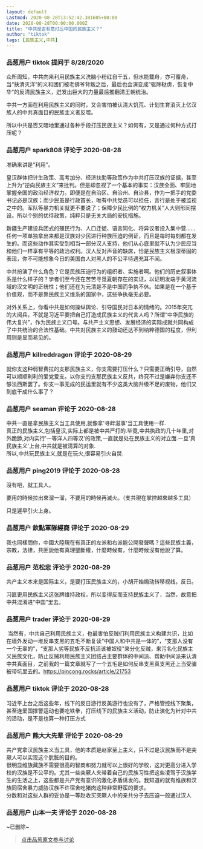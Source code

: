 ```yaml
---
layout: default
Lastmod: 2020-08-28T13:52:42.381605+00:00
date: 2020-08-28T00:00:00.000Z
title: "中共是否有意打压中国的民族主义？"
author: "tiktok"
tags: [民族主义,中共]
---
```



### 品葱用户 **tiktok** 提问于 8/28/2020
    
众所周知，中共向来利用民族主义洗脑小粉红自干五，但水能载舟，亦可覆舟，当“扶清灭洋”的义和团们被老佛爷背叛之后，最后也会演变成“驱除鞑虏，恢复中华”的反清民族主义，迸发出巨大的力量最后推翻清王朝统治。  
  
中共一方面在利用民族主义的同时，又会害怕被认清大饥荒、计划生育消灭上亿汉族人的中共真面目的民族主义者反噬。  
  
所以中共是否又暗地里通过各种手段打压民族主义？如何有，又是通过何种方式打压呢？
    
                

### 品葱用户 **spark808** 评论于 2020-08-28
        
准确来讲是“利用”。  
  
皇汉群体把计生政策、高考加分、经济扶助等政策作为中共打压汉族的证据，甚至上升为“逆向民族主义”来批判。但是却忽视了一个基本的事实：汉族全面、牢固地掌握全国的政治经济权力。即便是在自治区、自治州、自治县，作为一把手的党委书记必是汉族；而少民虽是行政首长，唯有中共党员可以担任，言行是处于被监视之中的。军队等暴力机关就更不要说了；保障少民比例的“权力机关”人大则形同摆设。所以个别的优待政策，纯粹只是无关大局的安抚措施。  
  
新疆生产建设兵团式的殖民行为、人口迁徙、语言同化、将异议者投入集中营......任何一项单独拿出来都是汉族对少民进行种族压迫的例证，而且是每时每刻都在发生的。而这些动作其实受到相当一部分汉人支持，他们从心底里就不认为少民应当和他们一样享有平等的政治权利。汉人反对声音的缺席，恰是民族主义根深蒂固的表现，你不可能想象今日的美国白人对黑人的不公平待遇充耳不闻。  
  
中共扮演了什么角色？它是民族压迫行为的组织者、实施者啊。他们的历史叙事体系是什么样子的？学者们至今还在苦苦寻觅夏朝存在的实证，以证明发端于黄河流域的汉文明的正统性；他们还在为元清是不是中国而争执不休。如果是在一个基于价值观，而不是靠民族主义维系的国家中，这些争执毫无必要。  
  
对外关系上，你看中共是如何操纵舆论、引导国民对日本的情绪的。2015年突兀的大阅兵，不就是习近平要把自己打造成民族主义的代言人吗？所谓“中华民族的伟大复兴”，作为民族主义口号。与共产主义思想、发展经济的实际成就共同构成了中共统治的合法性基础。中共对民族主义的鼓动还达不到纳粹德国的程度，但利用则是显而易见的。
        
                

### 品葱用户 **killreddragon** 评论于 2020-08-29
        
就你支这种弱智费拉的支那民族主义，你支需要打压什么？只需要正确引导，自然可以顺顺利利的爱党爱支。以你支的支那民族主义反共，终究不过是嫌弃你支还不够法西斯罢了。你支一事无成的民运里就有不少这类大脑升级不足的废物，他们又到底干成什么事了？
        
                

### 品葱用户 **seaman** 评论于 2020-08-28
        
中共一直是拿民族主义当工具使用,就像拿'寻衅滋事'当工具使用一样.  
真正的民族主义,包括皇汉,实际上都是被中共严打的.毕竟,中共执政的几十年里,对外跪舔,对内实行'一等洋人四等汉'的政策,一直就是处在民族主义的对立面.一旦'真民族主义'上台,中共就是被清算的对象.  
所以,中共玩民族主义,就是在玩火,很容易引火自焚.
        
                

### 品葱用户 **ping2019** 评论于 2020-08-28
        
沒有吧，就工具人。  
  
要用的時候拉出來溜一溜，不要用的時候再滅火。（支共現在掌控越來越多工具）  
  
只是遲早引火上身。
        
                

### 品葱用户 **欽點軍隊經商** 评论于 2020-08-29
        
我也同樣問你，中國大陸現在有真正的左派和右派能公開發聲嗎？這些民族主義，宗教，法律，共匪說他有真理壟斷權，什麼時候有，什麼時候沒有他說了算。
        
                

### 品葱用户 **范松忠** 评论于 2020-08-29
        
共产主义本来是国际主义，是要打压民族主义的，小胡开始煽动转移视线，反日。  
  
习匪更用民族主义这张牌维持政权，所以变得反而支持民族主义了，当然，故意把中共混淆进“中国”里去。
        
                

### 品葱用户 **trader** 评论于 2020-08-29
        
 当然有，中共自己利用民族主义，也最害怕反贼们利用民族主义构建共识，比如在墙外发动一堆反串支黑的五毛不断复读“中国人和中共是一体的”，“支那人没有一个无辜的”，“支那人劣等民族不反抗活该被奴役”来分化反贼，来污名化民族主义民族文化，防止反贼利用民族主义团结占主要群体的中间派、帮助中间派来认清中共真面目，之前我的一篇文章就写了一个五毛是如何反串支黑真支黑还上当受骗被带坑里去的。https://pincong.rocks/article/21753
        
                

### 品葱用户 **tiktok** 评论于 2020-08-28
        
习近平上台之后这些年，线下的反日游行反美游行也没有了，严格管控线下聚集，甚至连爱国撑警运动也要吃铁拳，打压线下的民族主义活动，防止演化为针对中共的活动，是不是也算一种打压方式
        
                

### 品葱用户 **熊大大先辈** 评论于 2020-08-29
        
共产党拿汉民族主义当工具，他的本质是赵家至上主义，只不过是汉民族而不是突厥人可以实现这个肮脏的目的。  
很明显维族藏族不需要很高的智商和努力就可以上很好的学校，这对更高分进入学校的汉族是不公平的。尤其一些突厥人夹带着自己的民族习性把这些凌驾于汉族学生的生活之上，这些都是共产党有意识的激化矛盾诱发的。我知道的就有维族和汉族同宿舍暴力威胁汉族不许宿舍吃猪肉这种非常野蛮的要求。  
分数和对这些人群的妥协是一等赵收买突厥人中的亲共分子去压迫一般通过汉人
        
                

### 品葱用户 **山本一夫** 评论于 2020-08-28
        
~已删除~
        
                





> [点击品葱原文参与讨论](https://pincong.rocks/question/30363)

